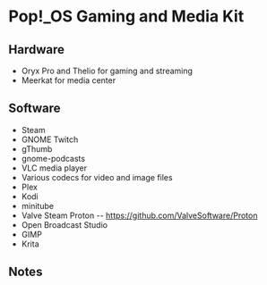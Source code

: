 # Pop!\_OS Gaming and Media Kit

## Hardware

- Oryx Pro and Thelio for gaming and streaming
- Meerkat for media center

## Software

- Steam
- GNOME Twitch
- gThumb
- gnome-podcasts
- VLC media player
- Various codecs for video and image files
- Plex
- Kodi
- minitube
- Valve Steam Proton -- https://github.com/ValveSoftware/Proton
- Open Broadcast Studio 
- GIMP 
- Krita 

## Notes
